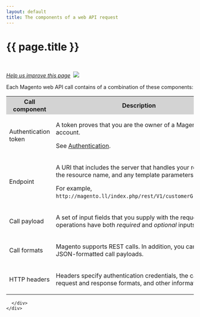 ```yaml
---
layout: default
title: The components of a web API request
---
```


<div class="container bs-docs-container">
  <div class="row">
    <div class="jumbotron">
      <h1 class="api1" id="api-services">{{ page.title }}</h1>
    </div>
    <div class="col-xs-3">
      <p>
        &nbsp;
      </p>
    </div>
    <div class="col-xs-9" role="main">
      <div class="bs-docs-section">
        <p><a href="{{ site.githuburl }}get-started-with-apis/web-api-components.md" target="_blank"><em>Help us improve this page</em></a>&nbsp;
          <img src="{{ site.baseurl }}common/images/newWindow.gif" />
        </p>
        <p>Each Magento web API call contains of a combination of these components:</p>
        <table style="width:100%">
          <tr bgcolor="lightgray">
            <th>Call component</th>
            <th>Description</th>
          </tr>
          <tr>
            <td>
              <p>Authentication token</p>
            </td>
            <td>
              <p>A token proves that you are the owner of a Magento
                account.</p>
                <p>See <a href="#authentication">Authentication</a>.
              </p>
            </td>
          </tr>
          <tr>
            <td><p>Endpoint</p></td>
            <td><p>A URI that includes the server that handles your request, the resource name, and any template parameters.</p>
            <p>For example, <code>http://magento.ll/index.php/rest/V1/customerGroups/:id</code>.</p>
            </td>
          </tr>
          <tr>
            <td><p>Call payload</p></td>
            <td><p>A set of input fields that you supply with the request.
          API operations have both
          <em>required</em> and
          <em>optional</em> inputs.
        </p>
            </td>
          </tr>
          <tr>
            <td><p>Call formats</p></td>
            <td><p>Magento supports REST calls. In addition, you can send JSON-formatted call
              payloads.</p>
            </td>
          </tr>
          <tr>
            <td><p>HTTP headers</p></td>
            <td><p>Headers specify authentication credentials, the call request and response formats,
              and other information.</p>
            </td>
          </tr>
          </tbody>
        </table>


      </div>
    </div>
  </div>
</div>






